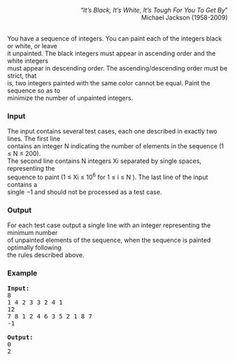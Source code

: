 <p style="text-align: right;">“<em>It’s Black, It’s White, It’s Tough For You To Get By</em>”<br>Michael Jackson (1958-2009)</p>
<p><br>You have a sequence of integers. You can paint each of the integers black or white, or leave<br>it unpainted. The black integers must appear in ascending order and the white integers<br>must appear in descending order. The ascending/descending order must be strict, that<br>is, two integers painted with the same color cannot be equal. Paint the sequence so as to<br>minimize the number of unpainted integers.</p>
<h3>Input</h3>
<p>The input contains several test cases, each one described in exactly two lines. The first line<br>contains an integer N indicating the number of elements in the sequence (1 ≤ N ≤ 200).<br>The second line contains N integers Xi separated by single spaces, representing the<br>sequence to paint (1 ≤ Xi ≤ 10<sup>6</sup> for 1 ≤ i ≤ N ). The last line of the input contains a<br>single −1 and should not be processed as a test case.</p>
<h3>Output</h3>
<p>For each test case output a single line with an integer representing the minimum number<br>of unpainted elements of the sequence, when the sequence is painted optimally following<br>the rules described above.</p>
<h3>Example</h3>
<pre><strong>Input:</strong><br>8<br>1 4 2 3 3 2 4 1<br>12<br>7 8 1 2 4 6 3 5 2 1 8 7<br>-1<br><br><strong>Output:</strong>
0<br>2</pre>